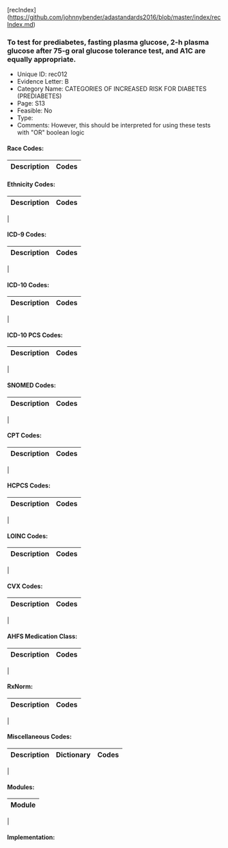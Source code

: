 [recIndex] (https://github.com/johnnybender/adastandards2016/blob/master/index/recIndex.md)

### **To test for prediabetes, fasting plasma glucose, 2-h plasma glucose after 75-g oral glucose tolerance test, and A1C are equally appropriate.**
* Unique ID: rec012
* Evidence Letter: B
* Category Name: CATEGORIES OF INCREASED RISK FOR DIABETES (PREDIABETES)
* Page: S13
* Feasible: No
* Type: 
* Comments: However, this should be interpreted for using these tests with "OR" boolean logic

#### Race Codes:

Description | Codes
----------- | -----


#### Ethnicity Codes:

Description | Codes
----------- | -----
|

#### ICD-9 Codes:

Description | Codes
----------- | -----
|

#### ICD-10 Codes:

Description | Codes
----------- | -----
|

#### ICD-10 PCS Codes:

Description | Codes
----------- | -----
|

#### SNOMED Codes:

Description | Codes
----------- | -----
|

#### CPT Codes:

Description | Codes
----------- | -----
|

#### HCPCS Codes:

Description | Codes
----------- | -----
|

#### LOINC Codes:

Description | Codes
----------- | -----
|

#### CVX Codes:

Description | Codes
----------- | -----
|

#### AHFS Medication Class:

Description | Codes
----------- | -----
|

#### RxNorm:

Description | Codes
----------- | -----
|

#### Miscellaneous Codes:

Description | Dictionary | Codes
----------- | ---------- | -----
|

#### Modules:

Module |
------ |
|

#### Implementation:
